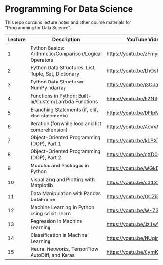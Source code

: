 # Programming For Data Science
This repo contains lecture notes and other course materials for "Programming for Data Science".

| Lecture        | Description                                  | YouTube Video     |
|-------------|----------------------------------------------|-----------------|
|  1     | Python Basics: Arithmetic/Comparison/Logical Operators                   | https://youtu.be/ZFmyr2lClLk |
|  2     | Python Data Structures: List, Tuple, Set, Dictionary    | https://youtu.be/LhOs8GVD9UY |
|  3     | Python Data Structures: NumPy ndarray     | https://youtu.be/jSOJayMhDv8 |
|  4     | Functions in Python: Built-in/Custom/Lambda Functions | https://youtu.be/h7NtIye5tgo  |
|  5     | Branching Statements (if, elif, else statements)   | https://youtu.be/DFlpMFb-FpU   |
|  6     | Iteration (for/while loop and list comprehension) |  https://youtu.be/AcVvAPF8MUA                    |
|  7     | Object-Oriented Programming (OOP), Part 1   | https://youtu.be/k1PXTMhFDJE           |
|  8     | Object-Oriented Programming (OOP), Part 2   | https://youtu.be/qXD0cUO1V-g            | 
|  9     | Modules and Packages in Python         |     https://youtu.be/WGkD3dF98wQ       |
|  10    | Visualizing and Plotting with Matplotlib     |    https://youtu.be/d3125-VMDM4        |
| 11     | Data Manipulation with Pandas DataFrame    |    https://youtu.be/GCZi58FV2UI        |
| 12     | Machine Learning in Python using scikit-learn  |  https://youtu.be/W-73lDiOQZU      | 
| 13     | Regression in Machine Learning              |    https://youtu.be/Jz1wVjoIZoQ      |
| 14     | Classification in Machine Learning          |    https://youtu.be/NUgjrN9VP8c      |
| 15     | Neural Networks, TensorFlow AutoDiff, and Keras  | https://youtu.be/0ymKV9sm2xw   |
